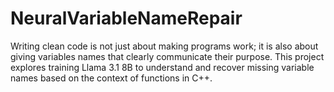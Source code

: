# NeuralVariableNameRepair
Writing clean code is not just about making programs work; it is also about giving variables names that clearly communicate their purpose. This project explores training Llama 3.1 8B to understand and recover missing variable names based on the context of functions in C++. 
